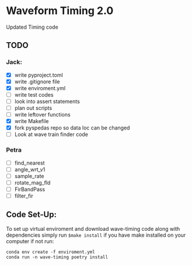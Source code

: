 # Waveform Timing 2.0
Updated Timing code

## TODO
### Jack:
- [x] write pyproject.toml
- [x] write .gitignore file
- [x] write enviroment.yml
- [ ] write test codes
- [ ] look into assert statements
- [ ] plan out scripts
- [ ] write leftover functions
- [x] write Makefile
- [x] fork pyspedas repo so data loc can be changed
- [ ] Look at wave train finder code

### Petra
- [ ] find_nearest
- [ ] angle_wrt_v1
- [ ] sample_rate
- [ ] rotate_mag_fld
- [ ] FirBandPass
- [ ] filter_fir

## Code Set-Up:
To set up virtual enviroment and download wave-timing code along with dependencies simply run `$make install` if you have make installed on your computer if not run:
```
conda env create -f enviroment.yml
conda run -n wave-timing poetry install
```
